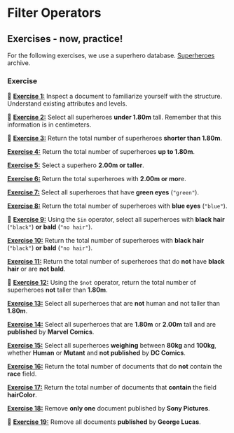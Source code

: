 # Filter Operators

## Exercises - now, practice!

For the following exercises, we use a superhero database. [Superheroes](./superheroes.json) archive.

### Exercise

🚀 [**Exercise 1:**](./exercises/exercise01.mongodb) Inspect a document to familiarize yourself with the structure. Understand existing attributes and levels.

🚀 [**Exercise 2:**](./exercises/exercise02.mongodb) Select all superheroes **under 1.80m** tall. Remember that this information is in centimeters.

🚀 [**Exercise 3:**](./exercises/exercise03.mongodb) Return the total number of superheroes **shorter than 1.80m**.

[**Exercise 4:**](./exercises/exercise04.mongodb) Return the total number of superheroes **up to 1.80m**.

[**Exercise 5:**](./exercises/exercise05.mongodb) Select a superhero **2.00m or taller**.

[**Exercise 6:**](./exercises/exercise06.mongodb) Return the total superheroes with **2.00m or mor**e.

[**Exercise 7:**](./exercises/exercise07.mongodb) Select all superheroes that have **green eyes** (`"green"`).

[**Exercise 8:**](./exercises/exercise08.mongodb) Return the total number of superheroes with **blue eyes** (`"blue"`).

🚀 [**Exercise 9:**](./exercises/exercise09.mongodb) Using the `$in` operator, select all superheroes with **black hair** (`"black"`) **or bald** (`"no hair"`).

[**Exercise 10:**](./exercises/exercise10.mongodb) Return the total number of superheroes with **black hair** (`"black"`) **or bald** (`"no hair"`).

[**Exercise 11:**](./exercises/exercise11.mongodb) Return the total number of superheroes that do **not** have **black hair** or are **not bald**.

🚀 [**Exercise 12:**](./exercises/exercise12.mongodb) Using the `$not` operator, return the total number of superheroes **not** taller than **1.80m**.

[**Exercise 13:**](./exercises/exercise13.mongodb) Select all superheroes that are **not** human and not taller than **1.80m**.

[**Exercise 14:**](./exercises/exercise14.mongodb) Select all superheroes that are **1.80m** or **2.00m** tall and are **published** by **Marvel Comics**.

[**Exercise 15:**](./exercises/exercise15.mongodb) Select all superheroes **weighing** between **80kg** and **100kg**, whether **Human** or **Mutant** and **not published** by **DC Comics**.

[**Exercise 16:**](./exercises/exercise16.mongodb) Return the total number of documents that do **not** contain the **race** field.

[**Exercise 17:**](./exercises/exercise17.mongodb) Return the total number of documents that **contain** the field **hairColor**.

[**Exercise 18:**](./exercises/exercise18.mongodb) Remove **only one** document published by **Sony Pictures**.

🚀 [**Exercise 19:**](./exercises/exercise19.mongodb) Remove all documents **published** by **George Lucas**.
